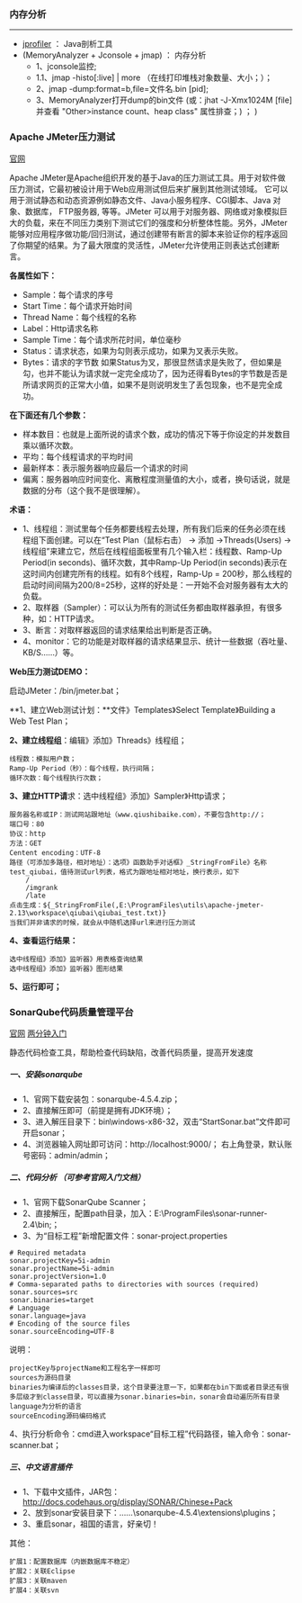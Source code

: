 
### 内存分析
***
- [jprofiler](http://www.ej-technologies.com/) ： Java剖析工具
- (MemoryAnalyzer + Jconsole + jmap) ： 内存分析
    - 1、jconsole监控;
    - 1.1、jmap -histo[:live] <pid> | more （在线打印堆栈对象数量、大小；）；
    - 2、jmap -dump:format=b,file=文件名.bin [pid];
    - 3、MemoryAnalyzer打开dump的bin文件 (或：jhat -J-Xmx1024M [file] 并查看 "Other>instance count、heap class" 属性排查；) ； )


### Apache JMeter压力测试
[官网](http://jmeter.apache.org/download_jmeter.cgi)

Apache JMeter是Apache组织开发的基于Java的压力测试工具。用于对软件做压力测试，它最初被设计用于Web应用测试但后来扩展到其他测试领域。 它可以用于测试静态和动态资源例如静态文件、Java小服务程序、CGI脚本、Java 对象、数据库， FTP服务器, 等等。JMeter 可以用于对服务器、网络或对象模拟巨大的负载，来在不同压力类别下测试它们的强度和分析整体性能。另外，JMeter能够对应用程序做功能/回归测试，通过创建带有断言的脚本来验证你的程序返回了你期望的结果。为了最大限度的灵活性，JMeter允许使用正则表达式创建断言。

**各属性如下：**
- Sample：每个请求的序号
- Start Time：每个请求开始时间
- Thread Name：每个线程的名称
- Label：Http请求名称
- Sample Time：每个请求所花时间，单位毫秒
- Status：请求状态，如果为勾则表示成功，如果为叉表示失败。
- Bytes：请求的字节数
如果Status为叉，那很显然请求是失败了，但如果是勾，也并不能认为请求就一定完全成功了，因为还得看Bytes的字节数是否是所请求网页的正常大小值，如果不是则说明发生了丢包现象，也不是完全成功。

**在下面还有几个参数：**
- 样本数目：也就是上面所说的请求个数，成功的情况下等于你设定的并发数目乘以循环次数。
- 平均：每个线程请求的平均时间
- 最新样本：表示服务器响应最后一个请求的时间
- 偏离：服务器响应时间变化、离散程度测量值的大小，或者，换句话说，就是数据的分布（这个我不是很理解）。

**术语：**
- 1、线程组：测试里每个任务都要线程去处理，所有我们后来的任务必须在线程组下面创建。可以在“Test Plan（鼠标右击） -> 添加  ->Threads(Users) -> 线程组”来建立它，然后在线程组面板里有几个输入栏：线程数、Ramp-Up Period(in seconds)、循环次数，其中Ramp-Up Period(in seconds)表示在这时间内创建完所有的线程。如有8个线程，Ramp-Up = 200秒，那么线程的启动时间间隔为200/8=25秒，这样的好处是：一开始不会对服务器有太大的负载。
- 2、取样器（Sampler）：可以认为所有的测试任务都由取样器承担，有很多种，如：HTTP请求。
- 3、断言：对取样器返回的请求结果给出判断是否正确。
- 4、monitor：它的功能是对取样器的请求结果显示、统计一些数据（吞吐量、KB/S……）等。

**Web压力测试DEMO：**

启动JMeter：/bin/jmeter.bat；

**1、建立Web测试计划：**文件》Templates》Select Template》Building a Web Test Plan；

**2、建立线程组**：编辑》添加》Threads》线程组；

    线程数：模拟用户数；
    Ramp-Up Period（秒）：每个线程，执行间隔；
    循环次数：每个线程执行次数；
    
**3、建立HTTP请**求：选中线程组》添加》Sampler》Http请求；

    服务器名称或IP：测试网站跟地址（www.qiushibaike.com），不要包含http://；
    端口号：80
    协议：http
    方法：GET
    Centent encoding：UTF-8
    路径（可添加多路径，相对地址）：选项》函数助手对话框》_StringFromFile》名称test_qiubai，值待测试url列表，格式为跟地址相对地址，换行表示，如下
        /
        /imgrank
        /late
    点击生成：${_StringFromFile(,E:\ProgramFiles\utils\apache-jmeter-2.13\workspace\qiubai\qiubai_test.txt)}
    当我们并非请求的时候，就会从中随机选择url来进行压力测试
    
**4、查看运行结果：**

    选中线程组》添加》监听器》用表格查询结果
    选中线程组》添加》监听器》图形结果
    
**5、运行即可；**

### SonarQube代码质量管理平台

[官网](http://www.sonarqube.org/downloads/)
[两分钟入门](http://docs.sonarqube.org/display/SONAR/Get+Started+in+Two+Minutes)

静态代码检查工具，帮助检查代码缺陷，改善代码质量，提高开发速度

##### 一、安装sonarqube
- 1、官网下载安装包：sonarqube-4.5.4.zip；
- 2、直接解压即可（前提是拥有JDK环境）；
- 3、进入解压目录下：bin\windows-x86-32，双击“StartSonar.bat”文件即可开启sonar；
- 4、浏览器输入网址即可访问：http://localhost:9000/； 右上角登录，默认账号密码：admin/admin；

##### 二、代码分析  （可参考官网入门文档）
- 1、官网下载SonarQube Scanner；
- 2、直接解压，配置path目录，加入：E:\ProgramFiles\sonar-runner-2.4\bin;；
- 3、为“目标工程”新增配置文件：sonar-project.properties
```
# Required metadata
sonar.projectKey=5i-admin
sonar.projectName=5i-admin
sonar.projectVersion=1.0
# Comma-separated paths to directories with sources (required)
sonar.sources=src
sonar.binaries=target
# Language
sonar.language=java
# Encoding of the source files
sonar.sourceEncoding=UTF-8
```
说明：

    projectKey与projectName和工程名字一样即可
    sources为源码目录
    binaries为编译后的classes目录，这个目录要注意一下，如果都在bin下面或者目录还有很多层级才到classe目录，可以直接为sonar.binaries=bin，sonar会自动遍历所有目录
    language为分析的语言
    sourceEncoding源码编码格式

4、执行分析命令：cmd进入workspace“目标工程”代码路径，输入命令：sonar-scanner.bat；

##### 三、中文语言插件
- 1、下载中文插件，JAR包：
http://docs.codehaus.org/display/SONAR/Chinese+Pack 
- 2、放到sonar安装目录下：……\sonarqube-4.5.4\extensions\plugins；
- 3、重启sonar，祖国的语言，好亲切！

其他：

    扩展1：配置数据库（内嵌数据库不稳定）
    扩展2：关联Eclipse
    扩展3：关联maven
    扩展4：关联svn








